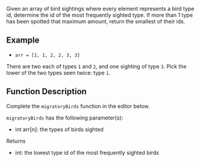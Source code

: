 Given an array of bird sightings where every element represents a bird type id, determine the id of the most frequently sighted type. If more than 1 type has been spotted that maximum amount, return the smallest of their ids.

## Example
- `arr = [1, 1, 2, 2, 3, 3]`

There are two each of types `1` and `2`, and one sighting of type `3`. Pick the lower of the two types seen twice: type `1`.

## Function Description

Complete the `migratoryBirds` function in the editor below.

`migratoryBirds` has the following parameter(s):

- int arr[n]: the types of birds sighted

Returns

- int: the lowest type id of the most frequently sighted birds
